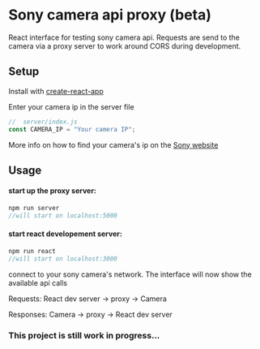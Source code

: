 # Sony camera api proxy (beta)

React interface for testing sony camera api. Requests are send to the camera via a proxy server to work around CORS during development. 

## Setup

Install with [create-react-app](https://github.com/facebook/create-react-app)


Enter your camera ip in the server file
```js
//  server/index.js
const CAMERA_IP = "Your camera IP";
```

More info on how to find your camera's ip on the [Sony website](https://developer.sony.com/posts/develop-remote-control-apps-for-sony-cameras/)

## Usage

#### start up the proxy server:

```js
npm run server
//will start on localhost:5000
```

#### start react developement server:
```js
npm run react
//will start on localhost:3000
```

connect to your sony camera's network.
The interface will now show the available api calls


Requests:
React dev server -> proxy -> Camera

Responses:
Camera -> proxy -> React dev server 



### This project is still work in progress...
